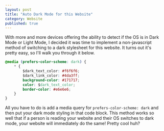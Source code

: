 ```yaml
---
layout: post
title: "Auto Dark Mode for this Website"
category: Website
published: true
---
```


With more and more devices offering the ability to detect if the OS is in Dark Mode or Light Mode, I decided it was time to implement a non-javascript method of switching to a dark stylesheet for this website. It turns out it's pretty easy, so I'll walk you through it below.

``` css
@media (prefers-color-scheme: dark) {
    * {
    	$dark_text_color: #f6f6f6;
    	$dark_link_color: #4da3ff;
    	background-color: #171717; 
    	color: $dark_text_color;
        border-color: #e6e6e6;
    }
}
```

All you have to do is add a media query for `prefers-color-scheme: dark` and then put your dark mode styling in that code block. This method works so well that if a person is reading your website and their OS switches to dark mode, your website will immediately do the same! Pretty cool huh?